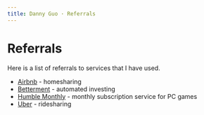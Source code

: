 ```yaml
---
title: Danny Guo · Referrals
---
```


# Referrals

Here is a list of referrals to services that I have used.

* [Airbnb](https://www.airbnb.com/c/dannyg100) - homesharing
* [Betterment](https://www.betterment.com/invite/dannyguo) - automated investing
* [Humble Monthly](https://www.humblebundle.com/monthly?refc=iN5E0k) - monthly subscription service for PC games
* [Uber](https://www.uber.com/invite/uberdguo) - ridesharing
